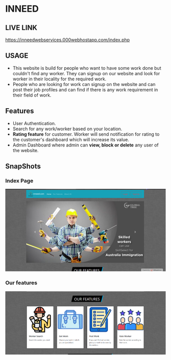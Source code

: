 # INNEED

## LIVE LINK
https://inneedwebservices.000webhostapp.com/index.php

## USAGE
- This website is build for people who want to have some work done but couldn't find any worker. They can signup on our website and look for worker in their locality for the required work.
- People who are looking for work can signup on the website and can post their job profiles and can find if there is any work requirement in their field of work.

## Features
- User Authentication.
- Search for any work/worker based on your location.
- **Rating feature** for customer. Worker will send notification for rating to the customer's dashboard which will increase its value.
- Admin Dashboard where admin can **view, block or delete** any user of the website.

## SnapShots
### Index Page
![Pic1](pics/pic1.PNG)
### Our features
![Our features](pics/Pic2.PNG)

